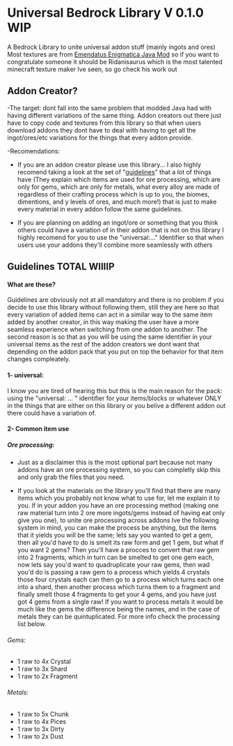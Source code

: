 # Universal Bedrock Library V 0.1.0 WIP
 A Bedrock Library to unite universal addon stuff (mainly ingots and ores)
 Most textures are from [Emendatus Enigmatica Java Mod](https://github.com/Ridanisaurus/EmendatusEnigmatica) so if you want to congratulate someone it should be Ridanisaurus which is the most talented minecraft texture maker Ive seen, so go check his work out

## Addon Creator?
 -The target: dont fall into the same problem that modded Java had with having different variations of the same thing. Addon creators out there just have to copy code and textures from this library so that when users download addons they dont have to deal with having to get all the ingot/ores/etc variations for the things that every addon provide. 
 
 -Recomendations: 
 
 - If you are an addon creator please use this library... I also highly recomend taking a look at the set of "[guidelines](#guidelines-total-wiiiip)" that a lot of things have (They explain which items are used for ore processing, which are only for gems, which are only for metals, what every alloy are made of regardless of their crafting process which is up to you, the biomes, dimentions, and y levels of ores, and much more!) that is just to make every material in every addon follow the same guidelines. 
 
 - If you are planning on adding an ingot/ore or something that you think others could have a variation of in their addon that is not on this library I highly recomend for you to use the "universal:..." Identifier so that when users use your addons they'll combine more seamlessly with others 

## Guidelines TOTAL WIIIIP

#### What are these?

Guidelines are obviously not at all mandatory and there is no problem if you decide to use this library without following them, still they are here so that every variation of added items can act in a similar way to the same item added by another creator, in this way making the user have a more seamless experience when switching from one addon to another. The second reason is so that as you will be using the same identifier in your universal items as the rest of the addon creators we dont want that depending on the addon pack that you put on top the behavior for that item changes compleately.

#### 1- universal:

I know you are tired of hearing this but this is the main reason for the pack: using the "universal: ... " identifier for your items/blocks or whatever ONLY in the things that are either on this library or you belive a different addon out there could have a variation of.

#### 2- Common item use

##### Ore processing:

- Just as a disclaimer this is the most optional part because not many addons have an ore processing system, so you can completly skip this and only grab the files that you need.

- If you look at the materials on the library you'll find that there are many items which you probably not know what to use for, let me explain it to you. If in your addon you have an ore processing method (making one raw material turn into 2 ore more ingots/gems instead of having eat only give you one), to unite ore processing across addons Ive the following system in mind, you can make the process be anything, but the items that it yields you will be the same; lets say you wanted to get a gem, then all you'd have to do is smelt its raw form and get 1 gem, but what if you want 2 gems? Then you'll have a procces to convert that raw gem into 2 fragments, which in turn can be smelted to get one gem each, now lets say you'd want to quadruplicate your raw gems, then wad you'd do is passing a raw gem to a process which yields 4 crystals those four crystals each can then go to a process which turns each one into a shard, then another process which turns them to a fragment and finally smelt those 4 fragments to get your 4 gems, and you have just got 4 gems from a single raw! If you want to process metals it would be much like the gems the difference being the names, and in the case of metals they can be quintuplicated. For more info check the processing list below.

###### Gems:

- 1 raw to 4x Crystal
- 1 raw to 3x Shard
- 1 raw to 2x Fragment

###### Metals:

- 1 raw to 5x Chunk
- 1 raw to 4x Pices
- 1 raw to 3x Dirty
- 1 raw to 2x Dust
